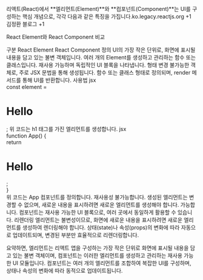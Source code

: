 리액트(React)에서 **엘리먼트(Element)**와 **컴포넌트(Component)**는 UI를 구성하는 핵심 개념으로, 각각 다음과 같은 특징을 가집니다.​
ko.legacy.reactjs.org
+1
김정환 블로그
+1

React Element와 React Component 비교

구분	React Element	React Component
정의	UI의 가장 작은 단위로, 화면에 표시될 내용을 담고 있는 불변 객체입니다.	여러 개의 Element를 생성하고 관리하는 함수 또는 클래스입니다. 재사용 가능하며 독립적인 UI 블록을 나타냅니다.
형태	변경 불가능한 객체로, 주로 JSX 문법을 통해 생성됩니다.	함수 또는 클래스 형태로 정의되며, render 메서드를 통해 UI를 반환합니다.
사용법	jsx<br>const element = <h1>Hello</h1>;
위 코드는 h1 태그를 가진 엘리먼트를 생성합니다.	jsx<br>function App() {<br> return <h1>Hello</h1>;<br>}<br>
위 코드는 App 컴포넌트를 정의합니다.
재사용성	불가능합니다. 생성된 엘리먼트는 변경할 수 없으며, 새로운 내용을 표시하려면 새로운 엘리먼트를 생성해야 합니다.	가능합니다. 컴포넌트는 재사용 가능한 UI 블록으로, 여러 곳에서 동일하게 활용할 수 있습니다.
리렌더링	엘리먼트는 불변성이므로, 화면에 새로운 내용을 표시하려면 새로운 엘리먼트를 생성하여 렌더링해야 합니다.	상태(state)나 속성(props)의 변화에 따라 자동으로 업데이트되며, 변경된 부분만 효율적으로 리렌더링합니다.

요약하면, 엘리먼트는 리액트 앱을 구성하는 가장 작은 단위로 화면에 표시될 내용을 담고 있는 불변 객체이며, 컴포넌트는 이러한 엘리먼트를 생성하고 관리하는 재사용 가능한 UI 모듈입니다. 컴포넌트는 여러 개의 엘리먼트를 조합하여 복잡한 UI를 구성하며, 상태나 속성의 변화에 따라 동적으로 업데이트됩니다.​
